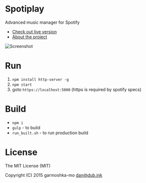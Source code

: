 # Spotiplay

Advanced music manager for Spotify

* [Check out live version](https://spotiplay.github.io/)
* [About the project](http://garmoshka-mo.blogspot.com/2015/08/spotiplay.html)

![Screenshot](http://2.bp.blogspot.com/-303XBkSl13U/VcRfWA8TGQI/AAAAAAAAAo8/PlqiFkQtvSU/s1600/quick-search.png)

# Run

1. `npm install http-server -g`
1. `npm start` 
1. goto `https://localhost:5000` (https is required by spotify specs)

# Build

* `npm i`
* `gulp` - to build
* `run_built.sh` - to run production build

# License

The MIT License (MIT)

Copyright (C) 2015 garmoshka-mo dan@dub.ink
